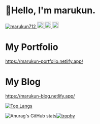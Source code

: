 # 👋Hello, I'm marukun.

<p align="left">
  <a href="https://github.com/marukun712/marukun712/">
    <img src="https://komarev.com/ghpvc/?username=marukun712" alt="marukun712" />
  </a>
  <a href="https://github.com/marukun712">
    <img height="20" src="https://img.shields.io/github/followers/marukun712?label=follow&logo=github&style=flat" />
  </a>
  <a href="http://qiita.com/marukun_">
    <img height="20" src="https://qiita-badge.apiapi.app/s/marukun_/posts.svg" />
  </a>
  <//qiita.com/marukun_">
    <img height="20" src="https://qiita-badge.apiapi.app/s/marukun_/contributions.svg" />
  </a>
</p>
 
# My Portfolio
https://marukun-portfolio.netlify.app/

# My Blog
https://marukun-blog.netlify.app/
  
[![Top Langs](https://github-readme-stats.vercel.app/api/top-langs/?username=marukun712&theme=radical)](https://github.com/anuraghazra/github-readme-stats)
  
![Anurag's GitHub stats](https://github-readme-stats.vercel.app/api?username=marukun712&show_icons=true&theme=Gradient)[![trophy](https://github-profile-trophy.vercel.app/?username=marukun712&theme=onedark)](https://github.com/ryo-ma/github-profile-trophy)

